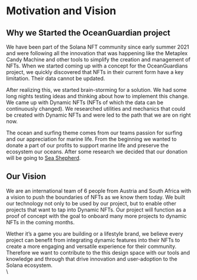# Motivation and Vision

## Why we Started the OceanGuardian project

We have been part of the Solana NFT community since early summer 2021 and were following all the innovation that was happening like the Metaplex Candy Machine and other tools to simplify the creation and management of NFTs. When we started coming up with a concept for the OceanGuardians project, we quickly discovered that NFTs in their current form have a key limitation. Their data cannot be updated.

After realizing this, we started brain-storming for a solution. We had some long nights testing ideas and thinking about how to implement this change. We came up with Dynamic NFTs (NFTs of which the data can be continuously changed). We researched utilities and mechanics that could be created with Dynamic NFTs and were led to the path that we are on right now.

The ocean and surfing theme comes from our teams passion for surfing and our appreciation for marine life. From the beginning we wanted to donate a part of our profits to support marine life and preserve the ecosystem our oceans. After some research we decided that our donation will be going to [Sea Shepherd](https://www.seashepherdglobal.org).

## Our Vision

We are an international team of 6 people from Austria and South Africa with a vision to push the boundaries of NFTs as we know them today. We built our technology not only to be used by our project, but to enable other projects that want to tap into Dynamic NFTs. Our project will function as a proof of concept with the goal to onboard many more projects to dynamic NFTs in the coming months.

Wether it’s a game you are building or a lifestyle brand, we believe every project can benefit from integrating dynamic features into their NFTs to create a more engaging and versatile experience for their community. Therefore we want to contribute to the this design space with our tools and knowledge and through that drive innovation and user-adoption to the Solana ecosystem.\
\
